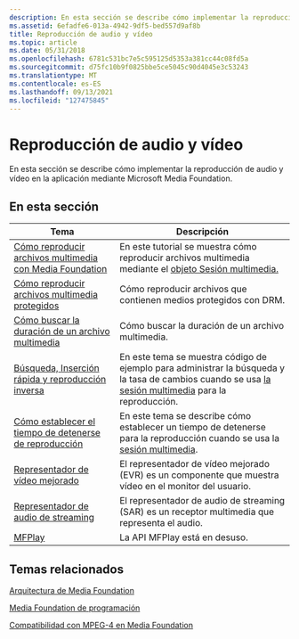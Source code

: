 ```yaml
---
description: En esta sección se describe cómo implementar la reproducción de audio y vídeo en la aplicación mediante Microsoft Media Foundation.
ms.assetid: 6efadfe6-013a-4942-9df5-bed557d9af8b
title: Reproducción de audio y vídeo
ms.topic: article
ms.date: 05/31/2018
ms.openlocfilehash: 6781c531bc7e5c595125d5353a381cc44c08fd5a
ms.sourcegitcommit: d75fc10b9f0825bbe5ce5045c90d4045e3c53243
ms.translationtype: MT
ms.contentlocale: es-ES
ms.lasthandoff: 09/13/2021
ms.locfileid: "127475845"
---
```

# <a name="audiovideo-playback"></a>Reproducción de audio y vídeo

En esta sección se describe cómo implementar la reproducción de audio y vídeo en la aplicación mediante Microsoft Media Foundation.

## <a name="in-this-section"></a>En esta sección



| Tema                                                                                               | Descripción                                                                                                                                  |
|-----------------------------------------------------------------------------------------------------|----------------------------------------------------------------------------------------------------------------------------------------------|
| [Cómo reproducir archivos multimedia con Media Foundation](how-to-play-unprotected-media-files.md)<br/> | En este tutorial se muestra cómo reproducir archivos multimedia mediante el [objeto Sesión multimedia.](media-session.md) <br/>                                 |
| [Cómo reproducir archivos multimedia protegidos](how-to-play-protected-media-files.md)<br/>               | Cómo reproducir archivos que contienen medios protegidos con DRM.<br/>                                                                               |
| [Cómo buscar la duración de un archivo multimedia](how-to-find-the-duration-of-a-media-file.md)<br/> | Cómo buscar la duración de un archivo multimedia.<br/>                                                                                         |
| [Búsqueda, Inserción rápida y reproducción inversa](seeking--fast-forward--and-reverse-play.md)<br/>   | En este tema se muestra código de ejemplo para administrar la búsqueda y la tasa de cambios cuando se usa [la sesión multimedia](media-session.md) para la reproducción.<br/> |
| [Cómo establecer el tiempo de detenerse de reproducción](how-to-set-the-playback-stop-time-.md)<br/>              | En este tema se describe cómo establecer un tiempo de detenerse para la reproducción cuando se usa la [sesión multimedia](media-session.md).<br/>                       |
| [Representador de vídeo mejorado](enhanced-video-renderer.md)<br/>                                   | El representador de vídeo mejorado (EVR) es un componente que muestra vídeo en el monitor del usuario.<br/>                                       |
| [Representador de audio de streaming](streaming-audio-renderer.md)<br/>                                 | El representador de audio de streaming (SAR) es un receptor multimedia que representa el audio.<br/>                                                            |
| [MFPlay](using-mfplay-for-audio-video-playback.md)<br/>                                      | La API MFPlay está en desuso.<br/>                                                                                                     |



 

## <a name="related-topics"></a>Temas relacionados

<dl> <dt>

[Arquitectura de Media Foundation](media-foundation-architecture.md)
</dt> <dt>

[Media Foundation de programación](media-foundation-programming-guide.md)
</dt> <dt>

[Compatibilidad con MPEG-4 en Media Foundation](mpeg-4-support-in-media-foundation.md)
</dt> </dl>

 

 




